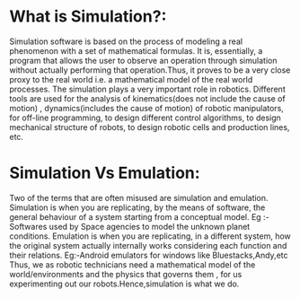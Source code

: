 # What is  Simulation?:
Simulation software is based on the process of modeling a real phenomenon with a set of mathematical formulas. It is, essentially, a program that allows the user to observe an operation through simulation without actually performing that operation.Thus, it proves to be a very close proxy to the real world i.e. a mathematical model of the real world processes. The simulation plays  a very important role in robotics. Different tools are used for the analysis of kinematics(does not include the cause of motion) , dynamics(includes the cause of motion) of robotic manipulators, for off-line programming, to design different control algorithms, to design mechanical structure of robots, to design robotic cells and production lines, etc.
# Simulation Vs Emulation:
Two of the terms that are often misused are simulation and emulation.
Simulation is when you are replicating, by the means of software, the general behaviour of a system starting from a conceptual model.
Eg :- Softwares used by Space agencies to model the unknown planet      conditions.
Emulation is when you are replicating, in a different system, how the original system actually internally works considering each function and their relations.
Eg:-Android emulators for windows like Bluestacks,Andy,etc
Thus, we as robotic technicians need a mathematical model of the world/environments and the physics that governs them , for us experimenting out our robots.Hence,simulation is what we do.

